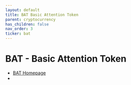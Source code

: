 ```yaml
---
layout: default
title: BAT Basic Attention Token
parent: cryptocurrency
has_children: false
nav_order: 3
ticker: bat
---
```

# BAT - Basic Attention Token

- [BAT Homepage](https://basicattentiontoken.org/)
- 

